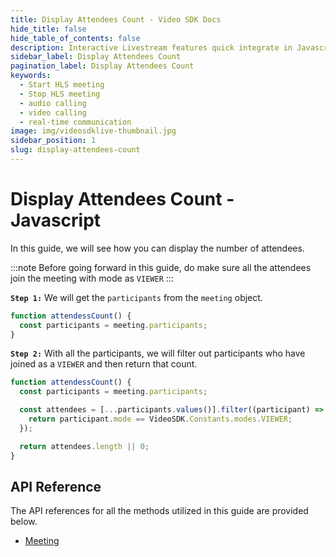 ```yaml
---
title: Display Attendees Count - Video SDK Docs
hide_title: false
hide_table_of_contents: false
description: Interactive Livestream features quick integrate in Javascript, React JS, Android, IOS, React Native, Flutter with Video SDK to add live video & audio conferencing to your applications.
sidebar_label: Display Attendees Count
pagination_label: Display Attendees Count
keywords:
  - Start HLS meeting
  - Stop HLS meeting
  - audio calling
  - video calling
  - real-time communication
image: img/videosdklive-thumbnail.jpg
sidebar_position: 1
slug: display-attendees-count
---
```


# Display Attendees Count - Javascript

In this guide, we will see how you can display the number of attendees.

:::note
Before going forward in this guide, do make sure all the attendees join the meeting with mode as `VIEWER`
:::

**`Step 1:`** We will get the `participants` from the `meeting` object.

```js
function attendessCount() {
  const participants = meeting.participants;
}
```

**`Step 2:`** With all the participants, we will filter out participants who have joined as a `VIEWER` and then return that count.

```js
function attendessCount() {
  const participants = meeting.participants;

  const attendees = [...participants.values()].filter((participant) => {
    return participant.mode == VideoSDK.Constants.modes.VIEWER;
  });

  return attendees.length || 0;
}
```

## API Reference

The API references for all the methods utilized in this guide are provided below.

- [Meeting](/javascript/api/sdk-reference/meeting-class/introduction)
